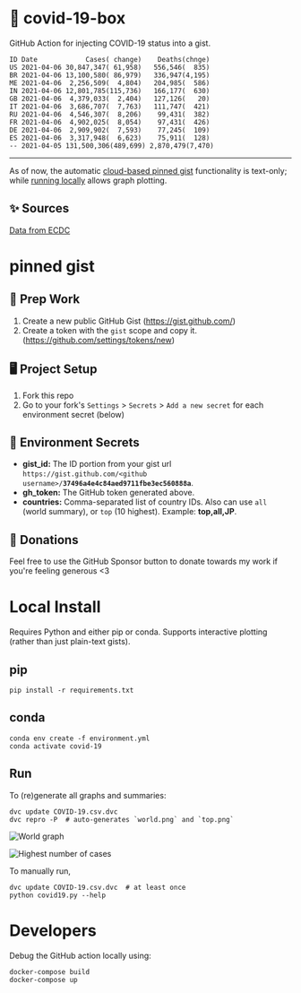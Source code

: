 # 🏥 covid-19-box

GitHub Action for injecting COVID-19 status into a gist.

```
ID Date            Cases( change)    Deaths(chnge)
US 2021-04-06 30,847,347( 61,958)   556,546(  835)
BR 2021-04-06 13,100,580( 86,979)   336,947(4,195)
ME 2021-04-06  2,256,509(  4,804)   204,985(  586)
IN 2021-04-06 12,801,785(115,736)   166,177(  630)
GB 2021-04-06  4,379,033(  2,404)   127,126(   20)
IT 2021-04-06  3,686,707(  7,763)   111,747(  421)
RU 2021-04-06  4,546,307(  8,206)    99,431(  382)
FR 2021-04-06  4,902,025(  8,054)    97,431(  426)
DE 2021-04-06  2,909,902(  7,593)    77,245(  109)
ES 2021-04-06  3,317,948(  6,623)    75,911(  128)
-- 2021-04-05 131,500,306(489,699) 2,870,479(7,470)
```

---

As of now, the automatic [cloud-based pinned gist](#pinned-gist) functionality is text-only;
while [running locally](#local-install) allows graph plotting.

## ✨ Sources

[Data from ECDC](https://www.ecdc.europa.eu/en/publications-data/download-todays-data-geographic-distribution-covid-19-cases-worldwide)

# pinned gist

## 🎒 Prep Work
1. Create a new public GitHub Gist (https://gist.github.com/)
1. Create a token with the `gist` scope and copy it. (https://github.com/settings/tokens/new)

## 🖥 Project Setup
1. Fork this repo
1. Go to your fork's `Settings` > `Secrets` > `Add a new secret` for each environment secret (below)

## 🤫 Environment Secrets
- **gist_id:** The ID portion from your gist url `https://gist.github.com/<github username>/`**`37496a4e4c84aed9711fbe3ec560888a`**.
- **gh_token:** The GitHub token generated above.
- **countries:** Comma-separated list of country IDs. Also can use `all` (world summary), or `top` (10 highest). Example: **top,all,JP**.

## 💸 Donations

Feel free to use the GitHub Sponsor button to donate towards my work if you're feeling generous <3

# Local Install

Requires Python and either pip or conda. Supports interactive plotting (rather than just plain-text gists).

## pip

```
pip install -r requirements.txt
```

## conda

```
conda env create -f environment.yml
conda activate covid-19
```

## Run

To (re)generate all graphs and summaries:

```
dvc update COVID-19.csv.dvc
dvc repro -P  # auto-generates `world.png` and `top.png`
```

![World graph](world.png)

![Highest number of cases](top.png)

To manually run,

```
dvc update COVID-19.csv.dvc  # at least once
python covid19.py --help
```

# Developers

Debug the GitHub action locally using:

```
docker-compose build
docker-compose up
```
